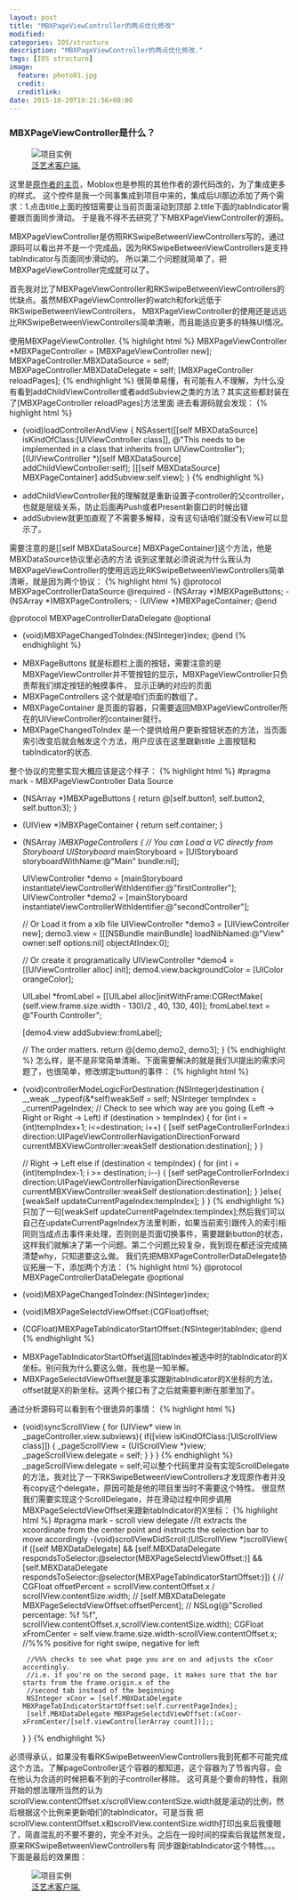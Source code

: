 ```yaml
---
layout: post
title: "MBXPageViewController的两点优化修改"
modified:
categories: IOS/structure
description: "MBXPageViewController的两点优化修改."
tags: [IOS structure]
image:
  feature: photo01.jpg
  credit:
  creditlink:
date: 2015-10-20T19:21:56+08:00
---
```


### MBXPageViewController是什么？
<figure>
	<img src="/images/IOS/structure/MBXPageViewController/scrollDelegateBefore.gif" alt="项目实例">
	<figcaption><a href="https://www.9panart.com/html/passport/passport_login.html?ran=19406317709945142">泛艺术客户端.</a></figcaption>
</figure>
这里是<a href="https://github.com/Moblox/MBXPageViewController">原作者的主页</a>，Moblox也是参照的其他作者的源代码改的，为了集成更多的样式。
这个控件是我一个同事集成到项目中来的，集成后UI那边添加了两个需求：1.点击title上面的按钮需要让当前页面滚动到顶部 2.title下面的tabIndicator需要跟页面同步滑动。
于是我不得不去研究了下MBXPageViewController的源码。

MBXPageViewController是仿照RKSwipeBetweenViewControllers写的，通过源码可以看出并不是一个完成品，因为RKSwipeBetweenViewControllers是支持tabIndicator与页面同步滑动的。
所以第二个问题就简单了，把MBXPageViewController完成就可以了。

首先我对比了MBXPageViewController和RKSwipeBetweenViewControllers的优缺点。虽然MBXPageViewController的watch和fork远低于RKSwipeBetweenViewControllers，
MBXPageViewController的使用还是远远比RKSwipeBetweenViewControllers简单清晰，而且能适应更多的特殊UI情况。

使用MBXPageViewController.
{% highlight html %}
MBXPageViewController *MBXPageController = [MBXPageViewController new];
MBXPageController.MBXDataSource = self;
MBXPageController.MBXDataDelegate = self;
[MBXPageController reloadPages];
{% endhighlight %}
很简单易懂，有可能有人不理解，为什么没有看到addChildViewController或者addSubview之类的方法？其实这些都封装在了[MBXPageController reloadPages]方法里面
进去看源码就会发现：
{% highlight html %}
- (void)loadControllerAndView
{
    NSAssert([[self MBXDataSource] isKindOfClass:[UIViewController class]], @"This needs to be implemented in a class that inherits from UIViewController");
    [(UIViewController *)[self MBXDataSource] addChildViewController:self];
    [[[self MBXDataSource] MBXPageContainer] addSubview:self.view];
}
{% endhighlight %}
<ul>
<li>addChildViewController我的理解就是重新设置子controller的父controller，也就是层级关系，防止后面再Push或者Present新窗口的时候出错</li>
<li>addSubview就更加直观了不需要多解释，没有这句话咱们就没有View可以显示了。</li>
</ul>
需要注意的是[[self MBXDataSource] MBXPageContainer]这个方法，他是MBXDataSource协议里必选的方法
说到这里就必须说说为什么我认为MBXPageViewController的使用远远比RKSwipeBetweenViewControllers简单清晰，就是因为两个协议：
{% highlight html %}
@protocol MBXPageControllerDataSource <NSObject>
@required
- (NSArray *)MBXPageButtons;
- (NSArray *)MBXPageControllers;
- (UIView *)MBXPageContainer;
@end

@protocol MBXPageControllerDataDelegate <NSObject>
@optional
- (void)MBXPageChangedToIndex:(NSInteger)index;
@end
{% endhighlight %}

<ul>
<li>MBXPageButtons 就是标题栏上面的按钮，需要注意的是MBXPageViewController并不管按钮的显示，MBXPageViewController只负责帮我们绑定按钮的触摸事件，
    显示正确的对应的页面</li>
<li>MBXPageControllers 这个就是咱们页面的数组了。</li>
<li>MBXPageContainer 是页面的容器，只需要返回MBXPageViewController所在的UIViewController的container就行。</li>
<li>MBXPageChangedToIndex 是一个提供给用户更新按钮状态的方法，当页面索引改变后就会触发这个方法，用户应该在这里跟新title
    上面按钮和tabIndicator的状态.</li>
</ul>
整个协议的完整实现大概应该是这个样子：
{% highlight html %}
#pragma mark - MBXPageViewController Data Source

- (NSArray *)MBXPageButtons
{
    return @[self.button1, self.button2, self.button3];
}

- (UIView *)MBXPageContainer
{
    return self.container;
}

- (NSArray *)MBXPageControllers
{
    // You can Load a VC directly from Storyboard
    UIStoryboard* mainStoryboard = [UIStoryboard storyboardWithName:@"Main" bundle:nil];

    UIViewController *demo  = [mainStoryboard instantiateViewControllerWithIdentifier:@"firstController"];
    UIViewController *demo2  = [mainStoryboard instantiateViewControllerWithIdentifier:@"secondController"];

    // Or Load it from a xib file
    UIViewController *demo3 = [UIViewController new];
    demo3.view = [[[NSBundle mainBundle] loadNibNamed:@"View" owner:self options:nil] objectAtIndex:0];

    // Or create it programatically
    UIViewController *demo4 = [[UIViewController alloc] init];
    demo4.view.backgroundColor = [UIColor orangeColor];

    UILabel *fromLabel = [[UILabel alloc]initWithFrame:CGRectMake( (self.view.frame.size.width - 130)/2 , 40, 130, 40)];
    fromLabel.text = @"Fourth Controller";

    [demo4.view addSubview:fromLabel];

    // The order matters.
    return @[demo,demo2, demo3];
}
{% endhighlight %}
怎么样，是不是非常简单清晰。下面需要解决的就是我们UI提出的需求问题了，也很简单，修改绑定button的事件：
{% highlight html %}
- (void)controllerModeLogicForDestination:(NSInteger)destination
{
    __weak __typeof(&*self)weakSelf = self;
    NSInteger tempIndex = _currentPageIndex;
    // Check to see which way are you going (Left -> Right or Right -> Left)
    if (destination > tempIndex) {
        for (int i = (int)tempIndex+1; i<=destination; i++) {
            [self setPageControllerForIndex:i direction:UIPageViewControllerNavigationDirectionForward currentMBXViewController:weakSelf destionation:destination];
        }
    }

    // Right -> Left
    else if (destination < tempIndex) {
        for (int i = (int)tempIndex-1; i >= destination; i--) {
            [self setPageControllerForIndex:i direction:UIPageViewControllerNavigationDirectionReverse currentMBXViewController:weakSelf destionation:destination];
        }
    }else{
        [weakSelf updateCurrentPageIndex:tempIndex];
    }
}
{% endhighlight %}
只加了一句[weakSelf updateCurrentPageIndex:tempIndex];然后我们可以自己在updateCurrentPageIndex方法里判断，如果当前索引跟传入的索引相同则当成点击事件来处理，否则则是页面切换事件，需要跟新button的状态，
这样我们就解决了第一个问题。第二个问题比较复杂，我到现在都还没完成搞清楚why，只知道要这么做。
我们先把MBXPageControllerDataDelegate协议拓展一下，添加两个方法：
{% highlight html %}
@protocol MBXPageControllerDataDelegate <NSObject>
@optional
- (void)MBXPageChangedToIndex:(NSInteger)index;
- (void)MBXPageSelectdViewOffset:(CGFloat)offset;
- (CGFloat)MBXPageTabIndicatorStartOffset:(NSInteger)tabIndex;
@end
{% endhighlight %}
<ul>
<li>MBXPageTabIndicatorStartOffset返回tabIndex被选中时的tabIndicator的X坐标。别问我为什么要这么做，我也是一知半解。</li>
<li>MBXPageSelectdViewOffset就是事实跟新tabIndicator的X坐标的方法，offset就是X的新坐标。这两个接口有了之后就需要判断在那里加了。</li>
</ul>  

通过分析源码可以看到有个很诡异的事情：
{% highlight html %}
-  (void)syncScrollView
{
    for (UIView* view in _pageController.view.subviews){
        if([view isKindOfClass:[UIScrollView class]])
        {
            _pageScrollView = (UIScrollView *)view;
            _pageScrollView.delegate = self;
        }
    }
}
{% endhighlight %}
_pageScrollView.delegate = self;可以整个代码里并没有实现ScrollDelegate的方法，我对比了一下RKSwipeBetweenViewControllers才发现原作者并没有copy这个delegate，原因可能是他的项目里当时不需要这个特性。
很显然我们需要实现这个ScrollDelegate，并在滑动过程中同步调用MBXPageSelectdViewOffset来跟新tabIndicator的X坐标：
{% highlight html %}
#pragma mark - scroll view delegate
//It extracts the xcoordinate from the center point and instructs the selection bar to move accordingly
-(void)scrollViewDidScroll:(UIScrollView *)scrollView{
    if ([self MBXDataDelegate]
        && [self.MBXDataDelegate respondsToSelector:@selector(MBXPageSelectdViewOffset:)]
        && [self.MBXDataDelegate respondsToSelector:@selector(MBXPageTabIndicatorStartOffset:)]) {
//        CGFloat offsetPercent = scrollView.contentOffset.x / scrollView.contentSize.width;
//        [self.MBXDataDelegate MBXPageSelectdViewOffset:offsetPercent];
//        NSLog(@"Scrolled percentage: %f   %f", scrollView.contentOffset.x,scrollView.contentSize.width);
        CGFloat xFromCenter = self.view.frame.size.width-scrollView.contentOffset.x; //%%% positive for right swipe, negative for left

        //%%% checks to see what page you are on and adjusts the xCoor accordingly.
        //i.e. if you're on the second page, it makes sure that the bar starts from the frame.origin.x of the
        //second tab instead of the beginning
        NSInteger xCoor = [self.MBXDataDelegate MBXPageTabIndicatorStartOffset:self.currentPageIndex];
        [self.MBXDataDelegate MBXPageSelectdViewOffset:(xCoor-xFromCenter/[self.viewControllerArray count])];;
    }
}
{% endhighlight %}

必须得承认，如果没有看RKSwipeBetweenViewControllers我到死都不可能完成这个方法。了解pageController这个容器的都知道，这个容器为了节省内容，会在他认为合适的时候把看不到的子controller移除。
这可真是个要命的特性，我刚开始的想法理所当然的认为scrollView.contentOffset.x/scrollView.contentSize.width就是滚动的比例，然后根据这个比例来更新咱们的tabIndicator。可是当我
把scrollView.contentOffset.x和scrollView.contentSize.width打印出来后我傻眼了，简直混乱的不要不要的，完全不对头。之后在一段时间的探索后我猛然发现，原来RKSwipeBetweenViewControllers有
同步跟新tabIndicator这个特性。。。
下面是最后的效果图：
<figure>
	<img src="/images/IOS/structure/MBXPageViewController/scrollDelegateAfter.gif" alt="项目实例">
	<figcaption><a href="https://www.9panart.com/html/passport/passport_login.html?ran=19406317709945142">泛艺术客户端.</a></figcaption>
</figure>